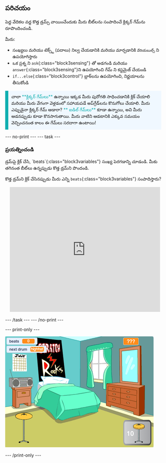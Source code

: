 ## పరిచయం

పెద్ద వేదికల వద్ద కొత్త డ్రమ్స్ వాయించేందుకు మీరు బీట్‌లను సంపాదించే క్లిక్కర్ గేమ్‌ను రూపొందించండి.

మీరు:
+ సంఖ్యలు మరియు టెక్స్ట్ (పదాలు) నిల్వ చేయడానికి మరియు మార్చడానికి `వేరియబుల్స్` ని ఉపయోగిస్తారు
+ ఒక ప్రశ్న ని `ask`{:class="block3sensing"} తో అడగండి మరియు `answer`{:class="block3sensing"}ని ఉపయోగించి గేమ్ ని కస్టమైజ్ చేయండి
+ `if...else`{:class="block3control"} బ్లాక్‌లను ఉపయోగించి, నిర్ణయాలను తీసుకోండి

<p style="border-left: solid; border-width:10px; border-color: #0faeb0; background-color: aliceblue; padding: 10px;">
చాలా <span style="color: #0faeb0">**క్లిక్కర్ గేమ్‌లు**</span> ఉన్నాయి ఇక్కడ మీరు పురోగతి సాధించడానికి క్లిక్ చేయాలి మరియు మీరు వేగంగా వెళ్లడంలో సహాయపడే అప్‌గ్రేడ్‌లను కొనుగోలు చేయాలి. మీరు ఎప్పుడైనా క్లిక్కర్ గేమ్ ఆడారా? <span style="color: #0faeb0">** ఐడిల్ గేమ్‌లు**</span> కూడా ఉన్నాయి, అవి మీరు ఆడనప్పుడు కూడా కొనసాగుతాయి. మీరు వాటిని ఆడటానికి ఎక్కువ సమయం వెచ్చించనంత కాలం ఈ గేమ్‌లు సరదాగా ఉంటాయి!</p>

--- no-print --- --- task ---

### ప్రయత్నించండి
<div style="display: flex; flex-wrap: wrap">
<div style="flex-basis: 175px; flex-grow: 1">  
డ్రమ్‌పై క్లిక్ చేసి, `beats`{:class="block3variables"} సంఖ్య పెరగడాన్ని చూడండి. మీకు తగినంత బీట్‌లు ఉన్నప్పుడు కొత్త డ్రమ్‌ని పొందండి. 

కొత్త డ్రమ్‌ని క్లిక్ చేసినప్పుడు మీరు ఎన్ని `beats`{:class="block3variables"} సంపాదిస్తారు?
</div>
<div class="scratch-preview" style="margin-left: 15px;">
  <iframe allowtransparency="true" width="485" height="402" src="https://scratch.mit.edu/projects/embed/522323676/?autostart=false" frameborder="0"></iframe>
</div>
</div>

--- /task --- --- /no-print ---

--- print-only ---

![పూర్తయిన ప్రాజెక్ట్](images/showcase_static.png)

--- /print-only ---
